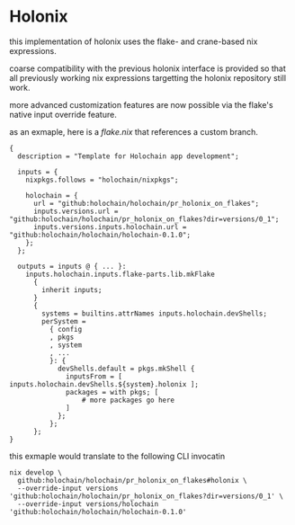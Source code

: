 # Holonix

this implementation of holonix uses the flake- and crane-based nix expressions.

coarse compatibility with the previous holonix interface is provided so that
all previously working nix expressions targetting the holonix repository still
work.

more advanced customization features are now possible via the flake's native
input override feature.

as an exmaple, here is a _flake.nix_ that references a custom branch.

```nix=
{
  description = "Template for Holochain app development";

  inputs = {
    nixpkgs.follows = "holochain/nixpkgs";

    holochain = {
      url = "github:holochain/holochain/pr_holonix_on_flakes";
      inputs.versions.url = "github:holochain/holochain/pr_holonix_on_flakes?dir=versions/0_1";
      inputs.versions.inputs.holochain.url = "github:holochain/holochain/holochain-0.1.0";
    };
  };

  outputs = inputs @ { ... }:
    inputs.holochain.inputs.flake-parts.lib.mkFlake
      {
        inherit inputs;
      }
      {
        systems = builtins.attrNames inputs.holochain.devShells;
        perSystem =
          { config
          , pkgs
          , system
          , ...
          }: {
            devShells.default = pkgs.mkShell {
              inputsFrom = [ inputs.holochain.devShells.${system}.holonix ];
              packages = with pkgs; [
                  # more packages go here
              ]
            };
          };
      };
}
```

this exmaple would translate to the following CLI invocatin

```shell=
nix develop \
  github:holochain/holochain/pr_holonix_on_flakes#holonix \
  --override-input versions 'github:holochain/holochain/pr_holonix_on_flakes?dir=versions/0_1' \
  --override-input versions/holochain 'github:holochain/holochain/holochain-0.1.0'
```
